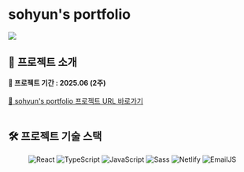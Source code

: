 # sohyun's portfolio 

<img src="https://github.com/user-attachments/assets/48a049c1-0ccc-49ae-9e2a-846ce99b0fcf">


## 📄 프로젝트 소개

**📆 프로젝트 기간 : 2025.06 (2주)**
<br><br>
[🔗 sohyun's portfolio 프로젝트 URL 바로가기](https://sohyunii.netlify.app)
<br><br>

## 🛠️ 프로젝트 기술 스택
<p align="center">
  <img alt="React" src="https://img.shields.io/badge/React-61DAFB?style=for-the-badge&logo=React&logoColor=white"/>
  <img alt="TypeScript" src="https://img.shields.io/badge/TypeScript-3178C6?style=for-the-badge&logo=TypeScript&logoColor=white"/>
  <img alt="JavaScript" src="https://img.shields.io/badge/JavaScript-F7DF1E?style=for-the-badge&logo=JavaScript&logoColor=black"/>
  <img alt="Sass" src="https://img.shields.io/badge/Sass-CC6699?style=for-the-badge&logo=Sass&logoColor=white"/>
  <img alt="Netlify" src="https://img.shields.io/badge/Netlify-00C7B7?style=for-the-badge&logo=Netlify&logoColor=white"/>
  <img alt="EmailJS" src="https://img.shields.io/badge/EmailJS-4A154B?style=for-the-badge&logo=maildotru&logoColor=white"/>
</p>
